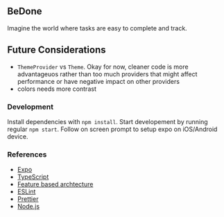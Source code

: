 ## BeDone

Imagine the world where tasks are easy to complete and track.

## Future Considerations
- `ThemeProvider` vs `Theme`. Okay for now, cleaner code is more advantageuos rather than too much providers that might affect performance or have negative impact on other providers
- colors needs more contrast

### Development

Install dependencies with `npm install`.
Start developement by running regular `npm start`. Follow on screen prompt to setup expo on iOS/Android device.

### References
- [Expo](https://expo.dev/)
- [TypeScript](https://www.typescriptlang.org/)
- [Feature based archtecture](https://www.freecodecamp.org/news/scaling-your-redux-app-with-ducks-6115955638be/)
- [ESLint](https://eslint.org/)
- [Prettier](https://prettier.io/)
- [Node.js](https://nodejs.org/)

